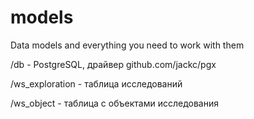 # models
Data models and everything you need to work with them


/db - PostgreSQL, драйвер github.com/jackc/pgx

/ws_exploration - таблица исследований

/ws_object - таблица с объектами исследования

